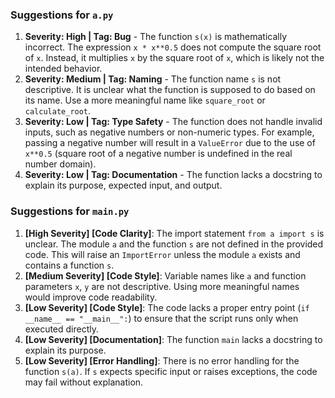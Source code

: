 ### Suggestions for `a.py`

1. **Severity: High | Tag: Bug** - The function `s(x)` is mathematically incorrect. The expression `x * x**0.5` does not compute the square root of `x`. Instead, it multiplies `x` by the square root of `x`, which is likely not the intended behavior.
2. **Severity: Medium | Tag: Naming** - The function name `s` is not descriptive. It is unclear what the function is supposed to do based on its name. Use a more meaningful name like `square_root` or `calculate_root`.
3. **Severity: Low | Tag: Type Safety** - The function does not handle invalid inputs, such as negative numbers or non-numeric types. For example, passing a negative number will result in a `ValueError` due to the use of `x**0.5` (square root of a negative number is undefined in the real number domain).
4. **Severity: Low | Tag: Documentation** - The function lacks a docstring to explain its purpose, expected input, and output.

### Suggestions for `main.py`

1. **[High Severity] [Code Clarity]**: The import statement `from a import s` is unclear. The module `a` and the function `s` are not defined in the provided code. This will raise an `ImportError` unless the module `a` exists and contains a function `s`.
2. **[Medium Severity] [Code Style]**: Variable names like `a` and function parameters `x`, `y` are not descriptive. Using more meaningful names would improve code readability.
3. **[Low Severity] [Code Style]**: The code lacks a proper entry point (`if __name__ == "__main__":`) to ensure that the script runs only when executed directly.
4. **[Low Severity] [Documentation]**: The function `main` lacks a docstring to explain its purpose.
5. **[Low Severity] [Error Handling]**: There is no error handling for the function `s(a)`. If `s` expects specific input or raises exceptions, the code may fail without explanation.

